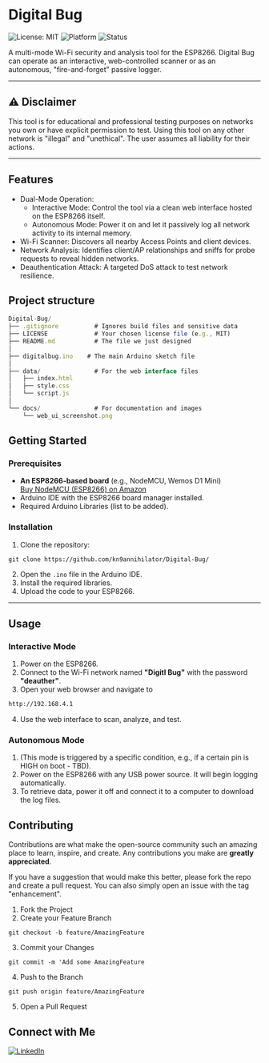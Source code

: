 # Digital Bug

![License: MIT](https://img.shields.io/badge/License-MIT-yellow.svg)
![Platform](https://img.shields.io/badge/platform-ESP8266-blue.svg)
![Status](https://img.shields.io/badge/status-in%20development-orange.svg)

A multi-mode Wi-Fi security and analysis tool for the ESP8266. Digital Bug can operate as an interactive, web-controlled scanner or as an autonomous, "fire-and-forget" passive logger.

---

## ⚠️ Disclaimer

This tool is for educational and professional testing purposes on networks you own or have explicit permission to test. Using this tool on any other network is "illegal" and "unethical". The user assumes all liability for their actions.

---

## Features

* Dual-Mode Operation:
    * Interactive Mode: Control the tool via a clean web interface hosted on the ESP8266 itself.
    * Autonomous Mode: Power it on and let it passively log all network activity to its internal memory.
* Wi-Fi Scanner: Discovers all nearby Access Points and client devices.
* Network Analysis: Identifies client/AP relationships and sniffs for probe requests to reveal hidden networks.
* Deauthentication Attack: A targeted DoS attack to test network resilience.

## Project structure
```js
Digital-Bug/
├── .gitignore          # Ignores build files and sensitive data
├── LICENSE             # Your chosen license file (e.g., MIT)
├── README.md           # The file we just designed
│
├── digitalbug.ino    # The main Arduino sketch file
│
├── data/               # For the web interface files
│   ├── index.html
│   ├── style.css
│   └── script.js
│
└── docs/               # For documentation and images
    └── web_ui_screenshot.png
```

## Getting Started

### Prerequisites

* **An ESP8266-based board** (e.g., NodeMCU, Wemos D1 Mini)  
  [Buy NodeMCU (ESP8266) on Amazon](https://www.amazon.in/dp/B0829Z1W6Y)
* Arduino IDE with the ESP8266 board manager installed.
* Required Arduino Libraries (list to be added).

### Installation

1.  Clone the repository: 
```git
git clone https://github.com/kn9annihilator/Digital-Bug/
```
2.  Open the `.ino` file in the Arduino IDE.
3.  Install the required libraries.
4.  Upload the code to your ESP8266.

---

##  Usage

### Interactive Mode

1.  Power on the ESP8266.
2.  Connect to the Wi-Fi network named **"Digitl Bug"** with the password **"deauther"**.
3.  Open your web browser and navigate to 
```html
http://192.168.4.1
```
4.  Use the web interface to scan, analyze, and test.

### Autonomous Mode

1.  (This mode is triggered by a specific condition, e.g., if a certain pin is HIGH on boot - TBD).
2.  Power on the ESP8266 with any USB power source. It will begin logging automatically.
3.  To retrieve data, power it off and connect it to a computer to download the log files.




##  Contributing

Contributions are what make the open-source community such an amazing place to learn, inspire, and create. Any contributions you make are **greatly appreciated**.

If you have a suggestion that would make this better, please fork the repo and create a pull request. You can also simply open an issue with the tag "enhancement".

1.  Fork the Project
2.  Create your Feature Branch 
```git
git checkout -b feature/AmazingFeature
```
3.  Commit your Changes 
```git
git commit -m 'Add some AmazingFeature
```
4.  Push to the Branch 
```git
git push origin feature/AmazingFeature
```
5.  Open a Pull Request


##  Connect with Me
[![LinkedIn](https://img.shields.io/badge/LinkedIn-Connect-blue?style=for-the-badge&logo=linkedin)](https://www.linkedin.com/in/krishnanarula/)

